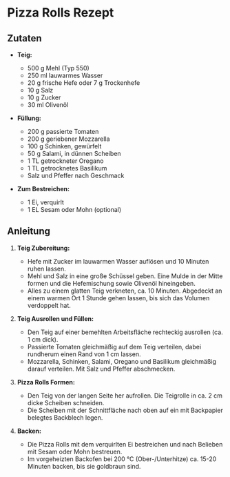 # Pizza Rolls Rezept

## Zutaten

- **Teig:**
  - 500 g Mehl (Typ 550)
  - 250 ml lauwarmes Wasser
  - 20 g frische Hefe oder 7 g Trockenhefe
  - 10 g Salz
  - 10 g Zucker
  - 30 ml Olivenöl

- **Füllung:**
  - 200 g passierte Tomaten
  - 200 g geriebener Mozzarella
  - 100 g Schinken, gewürfelt
  - 50 g Salami, in dünnen Scheiben
  - 1 TL getrockneter Oregano
  - 1 TL getrocknetes Basilikum
  - Salz und Pfeffer nach Geschmack

- **Zum Bestreichen:**
  - 1 Ei, verquirlt
  - 1 EL Sesam oder Mohn (optional)

## Anleitung

1. **Teig Zubereitung:**
   - Hefe mit Zucker im lauwarmen Wasser auflösen und 10 Minuten ruhen lassen.
   - Mehl und Salz in eine große Schüssel geben. Eine Mulde in der Mitte formen und die Hefemischung sowie Olivenöl hineingeben.
   - Alles zu einem glatten Teig verkneten, ca. 10 Minuten. Abgedeckt an einem warmen Ort 1 Stunde gehen lassen, bis sich das Volumen verdoppelt hat.

2. **Teig Ausrollen und Füllen:**
   - Den Teig auf einer bemehlten Arbeitsfläche rechteckig ausrollen (ca. 1 cm dick).
   - Passierte Tomaten gleichmäßig auf dem Teig verteilen, dabei rundherum einen Rand von 1 cm lassen.
   - Mozzarella, Schinken, Salami, Oregano und Basilikum gleichmäßig darauf verteilen. Mit Salz und Pfeffer abschmecken.

3. **Pizza Rolls Formen:**
   - Den Teig von der langen Seite her aufrollen. Die Teigrolle in ca. 2 cm dicke Scheiben schneiden.
   - Die Scheiben mit der Schnittfläche nach oben auf ein mit Backpapier belegtes Backblech legen.

4. **Backen:**
   - Die Pizza Rolls mit dem verquirlten Ei bestreichen und nach Belieben mit Sesam oder Mohn bestreuen.
   - Im vorgeheizten Backofen bei 200 °C (Ober-/Unterhitze) ca. 15-20 Minuten backen, bis sie goldbraun sind.

